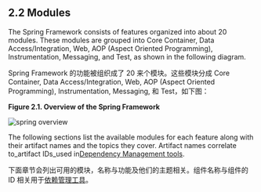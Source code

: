 ## 2.2 Modules

The Spring Framework consists of features organized into about 20 modules. These modules are grouped into Core Container, Data Access/Integration, Web, AOP \(Aspect Oriented Programming\), Instrumentation, Messaging, and Test, as shown in the following diagram.

Spring Framework 的功能被组织成了 20 来个模块。这些模块分成 Core Container, Data Access/Integration, Web, AOP \(Aspect Oriented Programming\), Instrumentation, Messaging, 和 Test，如下图：

**Figure 2.1. Overview of the Spring Framework**

![](http://docs.spring.io/spring/docs/current/spring-framework-reference/htmlsingle/images/spring-overview.png.pagespeed.ce.XVe1noRCMt.png "spring overview")

The following sections list the available modules for each feature along with their artifact names and the topics they cover. Artifact names correlate to\_artifact IDs\_used in[Dependency Management tools](http://docs.spring.io/spring/docs/current/spring-framework-reference/htmlsingle/#dependency-management).

下面章节会列出可用的模块，名称与功能及他们的主题相关。组件名称与组件的 ID 相关用于[依赖管理工具](http://docs.spring.io/spring/docs/current/spring-framework-reference/htmlsingle/#dependency-management)。

